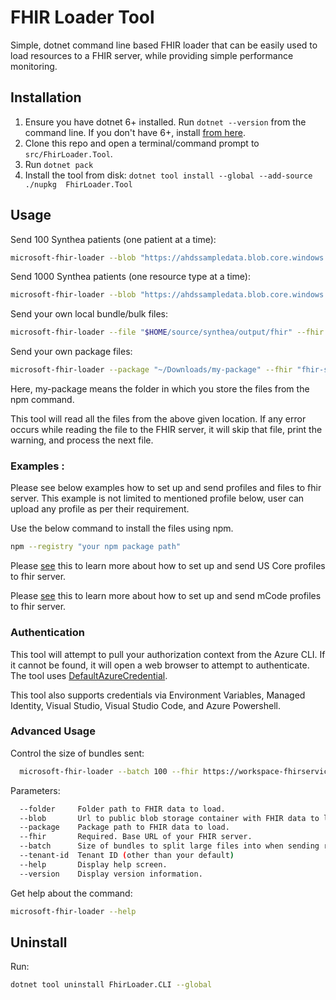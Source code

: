 # FHIR Loader Tool

Simple, dotnet command line based FHIR loader that can be easily used to load resources to a FHIR server, while providing simple performance monitoring.

## Installation

  1. Ensure you have dotnet 6+ installed. Run `dotnet --version` from the command line. If you don't have 6+, install [from here](https://docs.microsoft.com/dotnet/core/install/).
  2. Clone this repo and open a terminal/command prompt to `src/FhirLoader.Tool`.
  3. Run `dotnet pack`
  4. Install the tool from disk: `dotnet tool install --global --add-source ./nupkg  FhirLoader.Tool`

## Usage

Send 100 Synthea patients (one patient at a time):
```sh
microsoft-fhir-loader --blob "https://ahdssampledata.blob.core.windows.net/fhir/synthea-bundles-100/" --fhir "fhir-server-url"
```

Send 1000 Synthea patients (one resource type at a time):
```sh
microsoft-fhir-loader --blob "https://ahdssampledata.blob.core.windows.net/fhir/synthea-ndjson-100/" --fhir "fhir-server-url"
```

Send your own local bundle/bulk files:
```sh
microsoft-fhir-loader --file "$HOME/source/synthea/output/fhir" --fhir "fhir-server-url"
```

Send your own package files:
```sh
microsoft-fhir-loader --package "~/Downloads/my-package" --fhir "fhir-server-url"
```
Here, my-package means the folder in which you store the files from the npm command.

This tool will read all the files from the above given location. If any error occurs while reading the file to the FHIR server, it will skip that file, print the warning, and process the next file.

### Examples :

Please see below examples how to set up and send profiles and files to fhir server. This example is not limited to mentioned profile below, user can upload any profile as per their requirement.

Use the below command to install the files using npm.

```sh
npm --registry "your npm package path"
```

Please [see](./uscore_README.md) this to learn more about how to set up and send US Core profiles to fhir server.

Please [see](./mCode_README.md) this to learn more about how to set up and send mCode profiles to fhir server.

### Authentication

This tool will attempt to pull your authorization context from the Azure CLI. If it cannot be found, it will open a web browser to attempt to authenticate. The tool uses [DefaultAzureCredential](https://docs.microsoft.com/dotnet/api/azure.identity.defaultazurecredential?view=azure-dotnet).

This tool also supports credentials via Environment Variables, Managed Identity, Visual Studio, Visual Studio Code, and Azure Powershell.

### Advanced Usage

Control the size of bundles sent:

```sh
  microsoft-fhir-loader --batch 100 --fhir https://workspace-fhirservice.fhir.azurehealthcareapis.com/ --path ~/synthea/fhir
```

Parameters:

```sh
  --folder     Folder path to FHIR data to load.
  --blob       Url to public blob storage container with FHIR data to load.
  --package    Package path to FHIR data to load.
  --fhir       Required. Base URL of your FHIR server.
  --batch      Size of bundles to split large files into when sending resources.
  --tenant-id  Tenant ID (other than your default)
  --help       Display help screen.
  --version    Display version information.
```

Get help about the command:

```sh
microsoft-fhir-loader --help
```

## Uninstall

Run:

```sh
dotnet tool uninstall FhirLoader.CLI --global
```